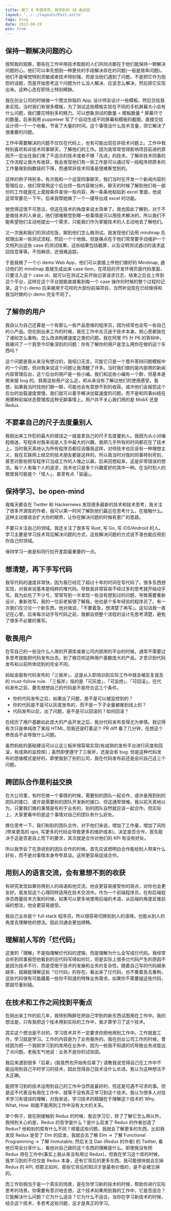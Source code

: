 ```yaml
---
title: 做了 6 年程序员，我学到的 10 条经验
layout: '../../layouts/Post.astro'
tags: blog
date: 2022-09-20
pin: true
---
```


## 保持一颗解决问题的心

按照我的观察，那些在工作中用技术取胜的人们共同点都在于他们能保持一颗解决问题的心。他们可以率先想到一种更优的手段解决存在的问题(一般是效率问题)。他们不是嗅觉特别灵敏或者技术特别强，而是当他们遇到了问题，不是把它作为抱怨的话题，而是开始思考这个问题为什么没人解决、应该怎么解决，然后把它实现出来。这种心态在职场上特别稀缺。

我在创业公司的时候做一个图文排版的 App, 设计师会设计一些模板，然后交给我来实现。当时我们有很多模板，为了测试这些模板实现在不同的手机屏幕大小会有什么问题，我们要花特别多的精力。可以想象测试的数量 = 模板数量 * 屏幕尺寸的数量。后来我用 puppeteer 写了个自动生成不同屏幕和模板的截图，直接交给设计师一个一个地看。节省了大量的时间。这个事情没什么技术含量，但它解决了很重要的问题。

工作中需要解决的问题不仅仅在代码上，也有可能出现在非技术问题上。工作中我特别喜欢和非技术同事聊天，了解他们的工作。因为我常常觉得影响项目前进的原因不一定出在我们用了不适合的技术或者不够「先进」的技术。了解非技术同事的工作流程让我大有收获，我会发现他们有一些工作是可以通过写一段程序把原本的工作量做到指数级的下降，而通常非技术同事是很难察觉到的。

这样的例子特别多。有次我和一个运营同事聊天，我们当时在开发一个新闻内容的管理后台，他们常常用这个后台捞一些内容做分析。聊天的时候了解到他们有一部份的工作就是在上面按条件查询一些内容，再一条条地粘贴到 excel 里面，他说这常常要花一下午。后来我帮她做了一个一键导出成 excel 的功能。
	
她觉得这很不可思议，但这在技术的角度来说太简单了。我也因此了解到，对于不是做技术的人来说，他们很难察觉到哪一些事情是可以用技术解决的，所以我们不能希望他们主动地提出一个需求，只能我们作为掌握技术的人主动地去了解他们。

又一次我和我们的测试吃饭，聊到他们怎么做测试。我发现他们会用 mindmap 先梳理出来一些测试流程，然后一个个地做。但是痛点在于他们常常要手动维护一个文档列出这些 case 的测试结果，这些结果包括截屏，以及证明测试通过的请求返回信息等等。不但麻烦，还很难追踪。
	
于是我做了一个小 demo Web App，他们可以直接上传他们做好的 Mindmap, 通过他们的 mindmap 直接生成出来 case item，在项目的开发环境页面代码里面，只要注入这个 case id，就可以在测试之前开始记录请求日志，结束之后会上传到这个平台，这样在这个平台就能直接看到每一个 case 操作的时候的整个过程的记录。这个小 demo 后来被用于花呗的大部份前端项目，当然听说现在已经做得和我当时做的小 demo 完全不同了。

## 了解你的用户

我自认为自己还算是一个有那么一些产品思维的程序员，因为经常也会写一些自己的小产品。但在刚出来工作的时候，我在工作中太沉迷于技术本身。把心思都放在了诸如怎么重构，怎么改进构建速度之类的问题。我在阿里 P5 升 P6 的答辩中，我被问了一个我至今印象深刻的问题：你有了解你的用户是怎么用你在做的这个东西吗？

这个问题是我从来没有想过的，我哑口无言。可能它只是一个晋升答辩问题模板中的一个问题，但对我来说这个问题让我清醒了许多。当时我们做的是内部用的新闻内容管理后台，这个后台的用户是一些小编。我们和这些小编有一个群，但基本是用来报 bug 的。我离这些用户这么近，却从来没有了解过他们的使用感受。我想，如果我当时找他们聊一聊，可能也会有意想不到的收获。或许他们会报怨这个后台的加载速度很慢，我们就可以着手解决加载速度的问题，而不是和同事纠结在用哪种前端状态管理库这种无聊事情上。用户并不关心我们用的是 MobX 还是 Redux.

## 不要拿自己的尺子去度量别人

我刚出来工作犯的最大的错误之一就是拿自己的尺子去度量别人。我因为从小对编程痴迷，写程序对我来说是人生中最大的兴趣，我把几乎所有的时间都花在了技术上。当时我天真地认为所有程序员都应该像我这样，对待技术也应该有一种理想主义，我在互联网上结交的技术朋友都是这样的。所以我当时对我的同事特别苛刻，甚至对那些把写程序只当成工作的人嗤之以鼻。后来回想起来，这是非常错误的想法。每个人有每个人的追求，技术也只是多个兴趣爱好的其中一种。在当时别人的眼里我可能是个「怪人」，甚至有点「装逼」。

## 保持学习、be open-mind

我每天都会在 Twitter 和 Hackernews 发现很多最新的技术和技术思考，我关注了很多开源库的作者，我可以第一时间了解到他们最近在思考什么，在接触什么。这种主动接收会扩大你的眼界，让你在解决问题的时候有更广的思路。

不要只关注自己的领域。我还关注了很多写 Rust, 写 Go, 写 iOS/Android 的人。学习主要是学习技术背后解决问题的方式，这些解决问题的方式说不准也能应用到你自己的领域。

保持学习一直是和同行拉开差距最重要的一点。

## 想清楚，再下手写代码

我写代码的速度非常快，因为我已经花了超过十年的时间在写代码了。很多东西想实现，对我来说基本是纯粹的堆代码。导致我非常容易不经过多的思考就开始动手写。我为此吃了不少亏，常常写到一半发现一些没有想到过的问题，导致需要重新设计，重新改写。我的一位前老板很了解我，他也是个多年经验的程序员了。有一次我们在讨论一个新东西，他对我说，「不要着急，想清楚了再写」。这句话我一直记在心里。后来每次动手写代码之前，我都会把整个流程的设计先思考清楚，避免了很多不必要的重写。

## 敬畏用户

在写自己的一些没什么人用的开源库或者公司内部用的平台的时候，通常不需要过多思考就能把代码发布出去。到了做花呗这种用户基数庞大的产品，才意识到代码发布和以前所体验到的完全不同。

蚂蚁金服有代码发布的「三板斧」，这是从入职培训到实际工作中就会被反复提及的 must-follow rule. 「三板斧」指的是「可灰度」、「可监控」、「可回滚」。在代码发布之前，要先想想自己的代码是不是符合这三个条件。
- 你的代码发布之后，如果出了问题，是不是可以被监控到的？
- 你的代码是不是可以灰度发布的，而不是一下子全量被推到线上的？
- 代码发布以后，出了问题，是不是可以回滚的？如何回滚？

在经历了用户基数如此庞大的产品开发之后，我对代码发布变得尤为审慎。我记得有次只是单纯改了某段 HTML, 但我还是盯着这个 PR diff 看了几分钟，在想这个修改会不会导致什么问题。

虽然蚂蚁的基础建设可以让这三板斧很容易实现(有成熟的发布平台进行灰度和回滚，有成熟的监控库)；虽然即使遵守了三板斧，还是会有 bug. 但是这种代码发布的思维模式是好的，即使我到了别的公司，我在代码发布前还是会问自己这三个问题。

## 跨团队合作是利益交换

在大公司里，有时在做一个事情的时候，需要别的团队一起合作，或许是用到别的团队的接口、或许是需要别的团队开发新的接口，但这通常很难。我以前天真地以为，只要我们做的事情是有利于业务的，别的团队自然就应该一起合作。但实际上，大家更看中的是这个事情对自己的团队有什么好处。

换位思考一下，我们和别的团队合作，对于他们来说，增加了工作量，增加了风险(带来更高的 qps, 写更多的代码会导致更多的维护成本)。决定是否合作，首先取决于这是否是自上而下的要求，其次就是合作对他们的 KPI 有没有好处。

所以我学会了在游说别的团队合作的时候，首先应该想明白合作能给别人带来什么好处，而不是对事情本身夸夸其谈。这样更容易促成合作。

## 用别人的语言交流，会有意想不到的收获

有研究发现如果你用别人的母语和他交流，他会更容易接受你的观点，对你也会更友好。我发现这个心理同样适用在技术交流中。作为一个前端程序员，在和后端程序员商量技术方案的时候，如果可以更多地使用后端的术语，从后端的角度反推前端的想法，他会更容易接受。

我自己业余是个 full stack 程序员，所以很容易切换到别人的语境，也能从别人的角度去理解他的想法。因此沟通会更加顺畅。

## 理解前人写的「烂代码」

这里的「理解」不是指理解烂代码的逻辑，而是理解为什么会写成烂代码。我经常会听到同事报怨他看到的旧代码写得如何烂，但是实际上很多烂代码产生的原因不是因为技术不行，而是受限于技术的发展和业务的复杂性。随着自己写的代码越来越多，就越能理解这些「烂代码」的存在。看出来了烂代码，也不要着急去重构，这些代码很有可能藏着一些你不知道的特殊业务需求。如果你不需要碰这些代码，那就尽量别碰。

## 在技术和工作之间找到平衡点

在刚出来工作的前几年，我特别陶醉在把自己学到的新东西试图用在工作中。我的想法是，只有我把这个技术用到实际的工作中，我才算学习了这个技术。

其实这个想法是不对的，学习技术并不一定要求你把他用到工作中。工作就是工作，学习就是学习。工作的内容是为了业务服务的。我在创业公司工作的时候，曾经因为把一个我刚学习到的库用在业务中，因为一些我不知道的坑导致业务进度出了点问题。老板生气地说：业务不是你的试验田。

我后来遇到很多「后辈」(我竟然也开始有后辈了) 请教我说觉得自己在工作中不能运用到自己平时学习的技术，因此觉得自己技术没什么长进。我认为这种想法不太正确。

能把学习到的技术运用到自己的工作中当然是最好的，但这是可遇不可求的事。但是这不代表没有用在工作中，就等于没有真正学习到这个技术。我认为很多人对技术学习有错误的理解，对我来说，学习技术的精髓在于理解这个技术的 Why, What, How. 和能不能用到工作中没有太大的关系。

举个例子，我在刚接触到 Redux 的时候，我去学习它，除了了解它怎么用以外，我特别关心的是，Redux 的哲学是什么？是什么启发了 Redux 的作者创造了 Redux? 他和别的库有什么不同？顺着这些问题，我就会了解更多的东西，比如我发现 Redux 是受了 Elm 的启发，我就会去了解 Elm -> 了解 Functional Programming -> 了解 Immutable, 然后关注 Dan (Redux 的作者) 的 Twitter, 看他日常会分享什么，看他对自己做的这个东西的理解是什么。即使我没有把 Redux 用在工作中(事实上我从来没有用过 Redux)，但我在学习这个库的时候，我学习到的不仅仅是 Redux 本身，还有它背后的更多东西。我可能很快就会忘掉 Redux 的 API, 但那又如何，那些它背后的知识才是最有价值的，是不会被忘掉的。

而工作则相当于是一个真实的场景，是在你学习新的技术的时候，帮助你进行实际思考的场景。你需要有意识地去想，这个技术如果用到我的工作中，它是否适合？它能解决什么问题？它为什么适合？它为什么不适合。当你在学习新技术的时候，结合这个技术，多思考这些问题，这才是真正的学习。